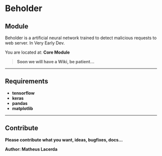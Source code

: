 # Beholder 

## Module


Beholder is a artificial neural network trained to detect malicious requests to web server.
In Very Early Dev.


You are located at: <b>Core Module<b>

> Soon we will have a Wiki, be patient...

<hr />

## Requirements

* tensorflow
* keras
* pandas
* matplotlib


<hr />

## Contribute

Please contribute what you want, ideas, bugfixes, docs...



<b>Author</b>: Matheus Lacerda




